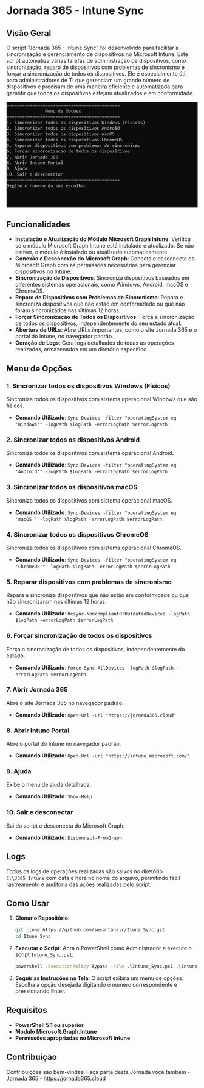 # Jornada 365 - Intune Sync

## Visão Geral

O script "Jornada 365 - Intune Sync" foi desenvolvido para facilitar a sincronização e gerenciamento de dispositivos no Microsoft Intune. Este script automatiza várias tarefas de administração de dispositivos, como sincronização, reparo de dispositivos com problemas de sincronismo e forçar a sincronização de todos os dispositivos. Ele é especialmente útil para administradores de TI que gerenciam um grande número de dispositivos e precisam de uma maneira eficiente e automatizada para garantir que todos os dispositivos estejam atualizados e em conformidade.

![Menu Intune Sync](https://github.com/sesantanajr/Itune_Sync/blob/main/intune_sync_menu.png)

## Funcionalidades

- **Instalação e Atualização do Módulo Microsoft Graph Intune**: Verifica se o módulo Microsoft Graph Intune está instalado e atualizado. Se não estiver, o módulo é instalado ou atualizado automaticamente.
- **Conexão e Desconexão do Microsoft Graph**: Conecta e desconecta do Microsoft Graph com as permissões necessárias para gerenciar dispositivos no Intune.
- **Sincronização de Dispositivos**: Sincroniza dispositivos baseados em diferentes sistemas operacionais, como Windows, Android, macOS e ChromeOS.
- **Reparo de Dispositivos com Problemas de Sincronismo**: Repara e sincroniza dispositivos que não estão em conformidade ou que não foram sincronizados nas últimas 12 horas.
- **Forçar Sincronização de Todos os Dispositivos**: Força a sincronização de todos os dispositivos, independentemente do seu estado atual.
- **Abertura de URLs**: Abre URLs importantes, como o site Jornada 365 e o portal do Intune, no navegador padrão.
- **Geração de Logs**: Gera logs detalhados de todas as operações realizadas, armazenados em um diretório específico.

## Menu de Opções

### 1. Sincronizar todos os dispositivos Windows (Físicos)

Sincroniza todos os dispositivos com sistema operacional Windows que são físicos.
- **Comando Utilizado**: `Sync-Devices -filter "operatingSystem eq 'Windows'" -logPath $logPath -errorLogPath $errorLogPath`

### 2. Sincronizar todos os dispositivos Android

Sincroniza todos os dispositivos com sistema operacional Android.
- **Comando Utilizado**: `Sync-Devices -filter "operatingSystem eq 'Android'" -logPath $logPath -errorLogPath $errorLogPath`

### 3. Sincronizar todos os dispositivos macOS

Sincroniza todos os dispositivos com sistema operacional macOS.
- **Comando Utilizado**: `Sync-Devices -filter "operatingSystem eq 'macOS'" -logPath $logPath -errorLogPath $errorLogPath`

### 4. Sincronizar todos os dispositivos ChromeOS

Sincroniza todos os dispositivos com sistema operacional ChromeOS.
- **Comando Utilizado**: `Sync-Devices -filter "operatingSystem eq 'ChromeOS'" -logPath $logPath -errorLogPath $errorLogPath`

### 5. Reparar dispositivos com problemas de sincronismo

Repara e sincroniza dispositivos que não estão em conformidade ou que não sincronizaram nas últimas 12 horas.
- **Comando Utilizado**: `Resync-NoncompliantOrOutdatedDevices -logPath $logPath -errorLogPath $errorLogPath`

### 6. Forçar sincronização de todos os dispositivos

Força a sincronização de todos os dispositivos, independentemente do estado.
- **Comando Utilizado**: `Force-Sync-AllDevices -logPath $logPath -errorLogPath $errorLogPath`

### 7. Abrir Jornada 365

Abre o site Jornada 365 no navegador padrão.
- **Comando Utilizado**: `Open-Url -url "https://jornada365.cloud"`

### 8. Abrir Intune Portal

Abre o portal do Intune no navegador padrão.
- **Comando Utilizado**: `Open-Url -url "https://intune.microsoft.com/"`

### 9. Ajuda

Exibe o menu de ajuda detalhada.
- **Comando Utilizado**: `Show-Help`

### 10. Sair e desconectar

Sai do script e desconecta do Microsoft Graph.
- **Comando Utilizado**: `Disconnect-FromGraph`

## Logs

Todos os logs de operações realizadas são salvos no diretório `C:\J365_Intune` com data e hora no nome do arquivo, permitindo fácil rastreamento e auditoria das ações realizadas pelo script.

## Como Usar

1. **Clonar o Repositório**:
   ```sh
   git clone https://github.com/sesantanajr/Itune_Sync.git
   cd Itune_Sync
   ```

2. **Executar o Script**:
   Abra o PowerShell como Administrador e execute o script `Intune_Sync.ps1`:
   ```sh
   powershell -ExecutionPolicy Bypass -File .\Intune_Sync.ps1 .\Intune_Sync.ps1
   ```

3. **Seguir as Instruções na Tela**:
   O script exibirá um menu de opções. Escolha a opção desejada digitando o número correspondente e pressionando Enter.

## Requisitos

- **PowerShell 5.1 ou superior**
- **Módulo Microsoft.Graph.Intune**
- **Permissões apropriadas no Microsoft Intune**

## Contribuição

Contribuições são bem-vindas!
Faça parte desta Jornada você também - Jornada 365 - https://jornada365.cloud
